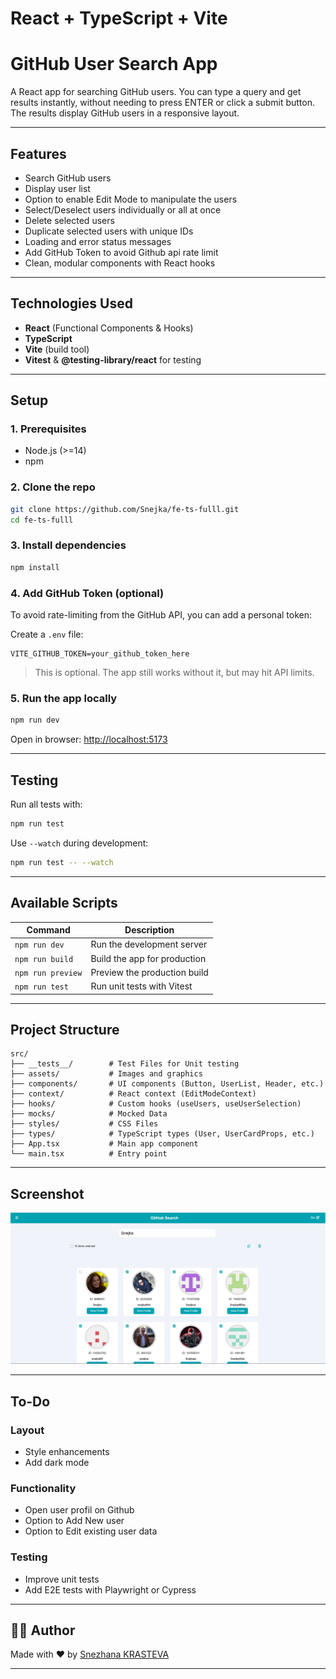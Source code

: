 # React + TypeScript + Vite

# GitHub User Search App

A React app for searching GitHub users. You can type a query and get results instantly, without needing to press ENTER or click a submit button. The results display GitHub users in a responsive layout.

---

## Features

- Search GitHub users 
- Display user list
- Option to enable Edit Mode to manipulate the users  
- Select/Deselect users individually or all at once  
- Delete selected users  
- Duplicate selected users with unique IDs  
- Loading and error status messages  
- Add GitHub Token to avoid Github api rate limit
- Clean, modular components with React hooks  

---

## Technologies Used

- **React** (Functional Components & Hooks)  
- **TypeScript** 
- **Vite** (build tool)  
- **Vitest** & **@testing-library/react** for testing 

---

## Setup

### 1. Prerequisites

- Node.js (>=14)  
- npm 

### 2. Clone the repo

```bash
git clone https://github.com/Snejka/fe-ts-fulll.git
cd fe-ts-fulll
```

### 3. Install dependencies

```bash
npm install
```

### 4. Add GitHub Token (optional)

To avoid rate-limiting from the GitHub API, you can add a personal token:

Create a `.env` file:

```
VITE_GITHUB_TOKEN=your_github_token_here
```
> This is optional. The app still works without it, but may hit API limits.

###  5. Run the app locally

```bash
npm run dev
```

Open in browser: [http://localhost:5173](http://localhost:5173)

---

## Testing

Run all tests with:

```bash
npm run test
```

Use `--watch` during development:

```bash
npm run test -- --watch
```

---

## Available Scripts

| Command           | Description                  |
| ----------------- | ---------------------------- |
| `npm run dev`     | Run the development server   |
| `npm run build`   | Build the app for production |
| `npm run preview` | Preview the production build |
| `npm run test`    | Run unit tests with Vitest   |

---

## Project Structure

```
src/
├── __tests__/        # Test Files for Unit testing
├── assets/           # Images and graphics
├── components/       # UI components (Button, UserList, Header, etc.)
├── context/          # React context (EditModeContext)
├── hooks/            # Custom hooks (useUsers, useUserSelection)
├── mocks/            # Mocked Data
├── styles/           # CSS Files
├── types/            # TypeScript types (User, UserCardProps, etc.)
├── App.tsx           # Main app component
└── main.tsx          # Entry point
```

---

## Screenshot

![App Screenshot](screenshot.png)

---

## To-Do

### Layout
- Style enhancements
- Add dark mode

### Functionality
- Open user profil on Github
- Option to Add New user
- Option to Edit existing user data

### Testing
- Improve unit tests
- Add E2E tests with Playwright or Cypress

---

## 🧑‍💻 Author

Made with ❤️ by [Snezhana KRASTEVA](https://www.linkedin.com/in/snezhana-krasteva/)

---